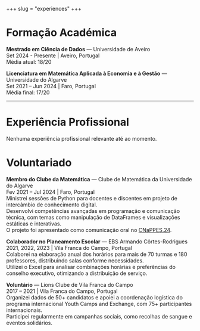 +++
slug = "experiences"
+++

# Formação Académica

**Mestrado em Ciência de Dados** — Universidade de Aveiro  
Set 2024 - Presente | Aveiro, Portugal  
Média atual: 18/20  

**Licenciatura em Matemática Aplicada à Economia e à Gestão** — Universidade do Algarve  
Set 2021 – Jun 2024 | Faro, Portugal  
Média final: 17/20

---

# Experiência Profissional

Nenhuma experiência profissional relevante até ao momento.

# Voluntariado

**Membro do Clube da Matemática** — Clube de Matemática da Universidade do Algarve  
Fev 2021 – Jul 2024 | Faro, Portugal  
Ministrei sessões de Python para docentes e discentes em projeto de intercâmbio de conhecimento digital.  
Desenvolvi competências avançadas em programação e comunicação técnica, com temas como manipulação de DataFrames e visualizações estáticas e interativas.  
O projeto foi apresentado como comunicação oral no [CNaPPES.24](https://cnappes.org/files/2024/07/Livro_Resumos_cnappes24.pdf#page=208).

**Colaborador no Planeamento Escolar** — EBS Armando Côrtes-Rodrigues  
2021, 2022, 2023 | Vila Franca do Campo, Portugal  
Colaborei na elaboração anual dos horários para mais de 70 turmas e 180 professores, distribuindo salas conforme necessidades.  
Utilizei o Excel para analisar combinações horárias e preferências do conselho executivo, otimizando a distribuição de serviço.

**Voluntário** — Lions Clube de Vila Franca do Campo  
2017 – 2021 | Vila Franca do Campo, Portugal  
Organizei dados de 50+ candidatos e apoiei a coordenação logística do programa internacional Youth Camps and Exchange, com 75+ participantes internacionais.  
Participei regularmente em campanhas sociais, como recolhas de sangue e eventos solidários.

